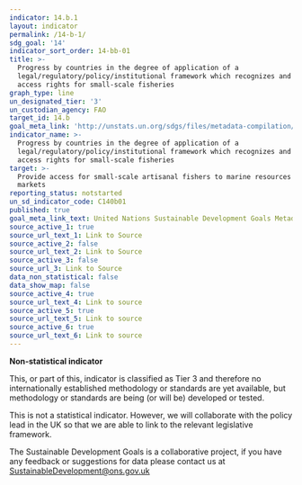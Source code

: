 ```yaml
---
indicator: 14.b.1
layout: indicator
permalink: /14-b-1/
sdg_goal: '14'
indicator_sort_order: 14-bb-01
title: >-
  Progress by countries in the degree of application of a
  legal/regulatory/policy/institutional framework which recognizes and protects
  access rights for small-scale fisheries
graph_type: line
un_designated_tier: '3'
un_custodian_agency: FAO
target_id: 14.b
goal_meta_link: 'http://unstats.un.org/sdgs/files/metadata-compilation/Metadata-Goal-14.pdf'
indicator_name: >-
  Progress by countries in the degree of application of a
  legal/regulatory/policy/institutional framework which recognizes and protects
  access rights for small-scale fisheries
target: >-
  Provide access for small-scale artisanal fishers to marine resources and
  markets
reporting_status: notstarted
un_sd_indicator_code: C140b01
published: true
goal_meta_link_text: United Nations Sustainable Development Goals Metadata (pdf 288kB)
source_active_1: true
source_url_text_1: Link to Source
source_active_2: false
source_url_text_2: Link to Source
source_active_3: false
source_url_3: Link to Source
data_non_statistical: false
data_show_map: false
source_active_4: true
source_url_text_4: Link to source
source_active_5: true
source_url_text_5: Link to source
source_active_6: true
source_url_text_6: Link to source
---
```

**Non-statistical indicator**               

This, or part of this, indicator is classified as Tier 3 and therefore no internationally established methodology or standards are yet available, but methodology or standards are being (or will be) developed or tested.

This is not a statistical indicator. However, we will collaborate with the policy lead in the UK so that we are able to link to the relevant legislative framework.

The Sustainable Development Goals is a collaborative project, if you have any feedback or suggestions for data please contact us at <SustainableDevelopment@ons.gov.uk>
